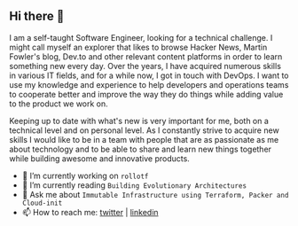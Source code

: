## Hi there 👋

I am a self-taught Software Engineer, looking for a technical challenge. I might call myself an explorer that likes to browse Hacker News, Martin Fowler's blog, Dev.to and other relevant content platforms in order to learn something new every day.
Over the years, I have acquired numerous skills in various IT fields, and for a while now, I got in touch with DevOps. I want to use my knowledge and experience to help developers and operations teams to cooperate better and improve the way they do things while adding value to the product we work on.

Keeping up to date with what's new is very important for me, both on a technical level and on personal level. As I constantly strive to acquire new skills I would like to be in a team with people that are as passionate as me about technology and to be able to share and learn new things together while building awesome and innovative products.

- 🔭 I’m currently working on `rollotf`
- 🌱 I’m currently reading `Building Evolutionary Architectures`
- 💬 Ask me about `Immutable Infrastructure using Terraform, Packer and Cloud-init`
- 📫 How to reach me: [twitter](https://twitter.com/vladimiriacob) | [linkedin](https://www.linkedin.com/in/vladimiriacob/)
